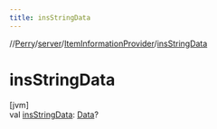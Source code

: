 ```yaml
---
title: insStringData
---
```

//[Perry](../../../index.html)/[server](../index.html)/[ItemInformationProvider](index.html)/[insStringData](ins-string-data.html)



# insStringData



[jvm]\
val [insStringData](ins-string-data.html): [Data](../../provider/-data/index.html)?




